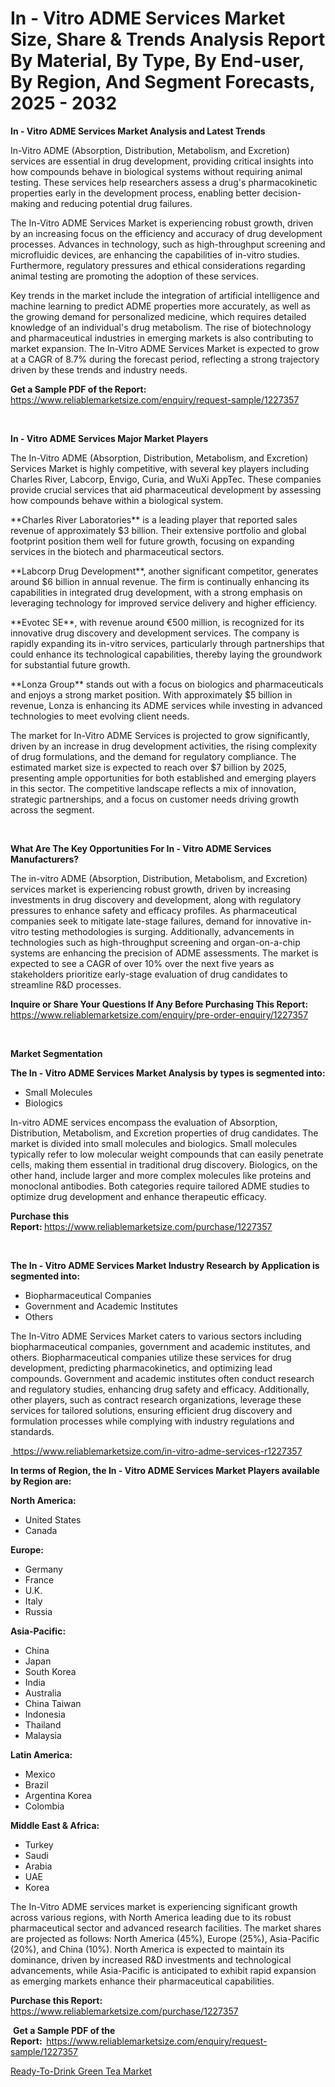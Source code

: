 <p><h1>In - Vitro ADME Services Market Size, Share & Trends Analysis Report By Material, By Type, By End-user, By Region, And Segment Forecasts, 2025 - 2032</h1></p><p><strong>In - Vitro ADME Services Market Analysis and Latest Trends</strong></p>
<p><p>In-Vitro ADME (Absorption, Distribution, Metabolism, and Excretion) services are essential in drug development, providing critical insights into how compounds behave in biological systems without requiring animal testing. These services help researchers assess a drug's pharmacokinetic properties early in the development process, enabling better decision-making and reducing potential drug failures.</p><p>The In-Vitro ADME Services Market is experiencing robust growth, driven by an increasing focus on the efficiency and accuracy of drug development processes. Advances in technology, such as high-throughput screening and microfluidic devices, are enhancing the capabilities of in-vitro studies. Furthermore, regulatory pressures and ethical considerations regarding animal testing are promoting the adoption of these services.</p><p>Key trends in the market include the integration of artificial intelligence and machine learning to predict ADME properties more accurately, as well as the growing demand for personalized medicine, which requires detailed knowledge of an individual's drug metabolism. The rise of biotechnology and pharmaceutical industries in emerging markets is also contributing to market expansion. The In-Vitro ADME Services Market is expected to grow at a CAGR of 8.7% during the forecast period, reflecting a strong trajectory driven by these trends and industry needs.</p></p>
<p><strong>Get a Sample PDF of the Report:&nbsp;</strong> <a href="https://www.reliablemarketsize.com/enquiry/request-sample/1227357?utm_campaign=3016&utm_medium=2&utm_source=Github&utm_content=ia&utm_term=26032025&utm_id=in-vitro-adme-services">https://www.reliablemarketsize.com/enquiry/request-sample/1227357</a></p>
<p>&nbsp;</p>
<p><strong>In - Vitro ADME Services Major Market Players</strong></p>
<p><p>The In-Vitro ADME (Absorption, Distribution, Metabolism, and Excretion) Services Market is highly competitive, with several key players including Charles River, Labcorp, Envigo, Curia, and WuXi AppTec. These companies provide crucial services that aid pharmaceutical development by assessing how compounds behave within a biological system.</p><p>**Charles River Laboratories** is a leading player that reported sales revenue of approximately $3 billion. Their extensive portfolio and global footprint position them well for future growth, focusing on expanding services in the biotech and pharmaceutical sectors.</p><p>**Labcorp Drug Development**, another significant competitor, generates around $6 billion in annual revenue. The firm is continually enhancing its capabilities in integrated drug development, with a strong emphasis on leveraging technology for improved service delivery and higher efficiency.</p><p>**Evotec SE**, with revenue around €500 million, is recognized for its innovative drug discovery and development services. The company is rapidly expanding its in-vitro services, particularly through partnerships that could enhance its technological capabilities, thereby laying the groundwork for substantial future growth.</p><p>**Lonza Group** stands out with a focus on biologics and pharmaceuticals and enjoys a strong market position. With approximately $5 billion in revenue, Lonza is enhancing its ADME services while investing in advanced technologies to meet evolving client needs.</p><p>The market for In-Vitro ADME Services is projected to grow significantly, driven by an increase in drug development activities, the rising complexity of drug formulations, and the demand for regulatory compliance. The estimated market size is expected to reach over $7 billion by 2025, presenting ample opportunities for both established and emerging players in this sector. The competitive landscape reflects a mix of innovation, strategic partnerships, and a focus on customer needs driving growth across the segment.</p></p>
<p>&nbsp;</p>
<p><strong>What Are The Key Opportunities For In - Vitro ADME Services Manufacturers?</strong></p>
<p><p>The in-vitro ADME (Absorption, Distribution, Metabolism, and Excretion) services market is experiencing robust growth, driven by increasing investments in drug discovery and development, along with regulatory pressures to enhance safety and efficacy profiles. As pharmaceutical companies seek to mitigate late-stage failures, demand for innovative in-vitro testing methodologies is surging. Additionally, advancements in technologies such as high-throughput screening and organ-on-a-chip systems are enhancing the precision of ADME assessments. The market is expected to see a CAGR of over 10% over the next five years as stakeholders prioritize early-stage evaluation of drug candidates to streamline R&D processes.</p></p>
<p><strong>Inquire or Share Your Questions If Any Before Purchasing This Report:</strong> <a href="https://www.reliablemarketsize.com/enquiry/pre-order-enquiry/1227357?utm_campaign=3016&utm_medium=2&utm_source=Github&utm_content=ia&utm_term=26032025&utm_id=in-vitro-adme-services">https://www.reliablemarketsize.com/enquiry/pre-order-enquiry/1227357</a></p>
<p>&nbsp;</p>
<p><strong>Market Segmentation</strong></p>
<p><strong>The In - Vitro ADME Services Market Analysis by types is segmented into:</strong></p>
<p><ul><li>Small Molecules</li><li>Biologics</li></ul></p>
<p><p>In-vitro ADME services encompass the evaluation of Absorption, Distribution, Metabolism, and Excretion properties of drug candidates. The market is divided into small molecules and biologics. Small molecules typically refer to low molecular weight compounds that can easily penetrate cells, making them essential in traditional drug discovery. Biologics, on the other hand, include larger and more complex molecules like proteins and monoclonal antibodies. Both categories require tailored ADME studies to optimize drug development and enhance therapeutic efficacy.</p></p>
<p><strong>Purchase this Report:&nbsp;</strong><a href="https://www.reliablemarketsize.com/purchase/1227357?utm_campaign=3016&utm_medium=2&utm_source=Github&utm_content=ia&utm_term=26032025&utm_id=in-vitro-adme-services">https://www.reliablemarketsize.com/purchase/1227357</a></p>
<p>&nbsp;</p>
<p><strong>The In - Vitro ADME Services Market Industry Research by Application is segmented into:</strong></p>
<p><ul><li>Biopharmaceutical Companies</li><li>Government and Academic Institutes</li><li>Others</li></ul></p>
<p><p>The In-Vitro ADME Services Market caters to various sectors including biopharmaceutical companies, government and academic institutes, and others. Biopharmaceutical companies utilize these services for drug development, predicting pharmacokinetics, and optimizing lead compounds. Government and academic institutes often conduct research and regulatory studies, enhancing drug safety and efficacy. Additionally, other players, such as contract research organizations, leverage these services for tailored solutions, ensuring efficient drug discovery and formulation processes while complying with industry regulations and standards.</p></p>
<p><a href="https://www.reliablemarketsize.com/in-vitro-adme-services-r1227357?utm_campaign=3016&utm_medium=2&utm_source=Github&utm_content=ia&utm_term=26032025&utm_id=in-vitro-adme-services">&nbsp;https://www.reliablemarketsize.com/in-vitro-adme-services-r1227357</a></p>
<p><strong>In terms of Region, the In - Vitro ADME Services Market Players available by Region are:</strong></p>
<p>
    <p> <strong> North America: </strong>
        <ul>
            <li>United States</li>
            <li>Canada</li>
        </ul>
        </p> 
    <p> <strong> Europe: </strong>
        <ul>
            <li>Germany</li>
            <li>France</li>
            <li>U.K.</li>
            <li>Italy</li>
            <li>Russia</li>
        </ul>
        </p> 
    <p> <strong> Asia-Pacific: </strong>
        <ul>
            <li>China</li>
            <li>Japan</li>
            <li>South Korea</li>
            <li>India</li>
            <li>Australia</li>
            <li>China Taiwan</li>
            <li>Indonesia</li>
            <li>Thailand</li>
            <li>Malaysia</li>
        </ul>
        </p> 
    <p> <strong> Latin America: </strong>
        <ul>
            <li>Mexico</li>
            <li>Brazil</li>
            <li>Argentina Korea</li>
            <li>Colombia</li>
        </ul>
        </p> 
    <p> <strong> Middle East & Africa: </strong>
        <ul>
            <li>Turkey</li>
            <li>Saudi</li>
            <li>Arabia</li>
            <li>UAE</li>
            <li>Korea</li>
        </ul>
    </p>
    </p>
<p><p>The In-Vitro ADME services market is experiencing significant growth across various regions, with North America leading due to its robust pharmaceutical sector and advanced research facilities. The market shares are projected as follows: North America (45%), Europe (25%), Asia-Pacific (20%), and China (10%). North America is expected to maintain its dominance, driven by increased R&D investments and technological advancements, while Asia-Pacific is anticipated to exhibit rapid expansion as emerging markets enhance their pharmaceutical capabilities.</p></p>
<p><strong>Purchase this Report: </strong><a href="https://www.reliablemarketsize.com/purchase/1227357?utm_campaign=3016&utm_medium=2&utm_source=Github&utm_content=ia&utm_term=26032025&utm_id=in-vitro-adme-services">https://www.reliablemarketsize.com/purchase/1227357</a></p>
<p>&nbsp;<strong>Get a Sample PDF of the Report:&nbsp;&nbsp;</strong><a href="https://www.reliablemarketsize.com/enquiry/request-sample/1227357?utm_campaign=3016&utm_medium=2&utm_source=Github&utm_content=ia&utm_term=26032025&utm_id=in-vitro-adme-services">https://www.reliablemarketsize.com/enquiry/request-sample/1227357</a></p>
<p><strong></strong></p>
<p><p><a href="https://github.com/xalatieusope/Market-Research-Report-List-1/blob/main/ready-to-drink-green-tea-market.md?utm_campaign=3016&utm_medium=2&utm_source=Github&utm_content=ia&utm_term=26032025&utm_id=in-vitro-adme-services">Ready-To-Drink Green Tea Market</a></p></p>